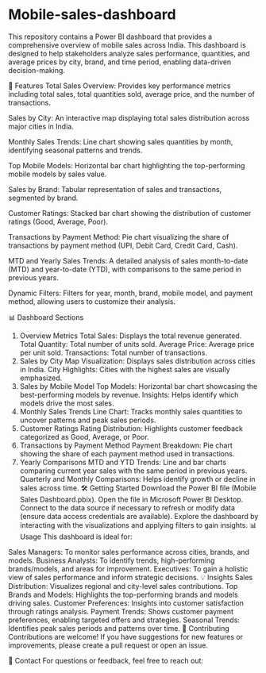 # Mobile-sales-dashboard

This repository contains a Power BI dashboard that provides a comprehensive overview of mobile sales across India. This dashboard is designed to help stakeholders analyze sales performance, quantities, and average prices by city, brand, and time period, enabling data-driven decision-making.

🚀 Features
Total Sales Overview: Provides key performance metrics including total sales, total quantities sold, average price, and the number of transactions.

Sales by City: An interactive map displaying total sales distribution across major cities in India.

Monthly Sales Trends: Line chart showing sales quantities by month, identifying seasonal patterns and trends.

Top Mobile Models: Horizontal bar chart highlighting the top-performing mobile models by sales value.

Sales by Brand: Tabular representation of sales and transactions, segmented by brand.

Customer Ratings: Stacked bar chart showing the distribution of customer ratings (Good, Average, Poor).

Transactions by Payment Method: Pie chart visualizing the share of transactions by payment method (UPI, Debit Card, Credit Card, Cash).

MTD and Yearly Sales Trends: A detailed analysis of sales month-to-date (MTD) and year-to-date (YTD), with comparisons to the same period in previous years.

Dynamic Filters: Filters for year, month, brand, mobile model, and payment method, allowing users to customize their analysis.

📊 Dashboard Sections
1. Overview Metrics
Total Sales: Displays the total revenue generated.
Total Quantity: Total number of units sold.
Average Price: Average price per unit sold.
Transactions: Total number of transactions.
2. Sales by City
Map Visualization: Displays sales distribution across cities in India.
City Highlights: Cities with the highest sales are visually emphasized.
3. Sales by Mobile Model
Top Models: Horizontal bar chart showcasing the best-performing models by revenue.
Insights: Helps identify which models drive the most sales.
4. Monthly Sales Trends
Line Chart: Tracks monthly sales quantities to uncover patterns and peak sales periods.
5. Customer Ratings
Rating Distribution: Highlights customer feedback categorized as Good, Average, or Poor.
6. Transactions by Payment Method
Payment Breakdown: Pie chart showing the share of each payment method used in transactions.
7. Yearly Comparisons
MTD and YTD Trends: Line and bar charts comparing current year sales with the same period in previous years.
Quarterly and Monthly Comparisons: Helps identify growth or decline in sales across time.
🛠️ Getting Started
Download the Power BI file (Mobile Sales Dashboard.pbix).
Open the file in Microsoft Power BI Desktop.
Connect to the data source if necessary to refresh or modify data (ensure data access credentials are available).
Explore the dashboard by interacting with the visualizations and applying filters to gain insights.
📊 Usage
This dashboard is ideal for:

Sales Managers: To monitor sales performance across cities, brands, and models.
Business Analysts: To identify trends, high-performing brands/models, and areas for improvement.
Executives: To gain a holistic view of sales performance and inform strategic decisions.
💡 Insights
Sales Distribution: Visualizes regional and city-level sales contributions.
Top Brands and Models: Highlights the top-performing brands and models driving sales.
Customer Preferences: Insights into customer satisfaction through ratings analysis.
Payment Trends: Shows customer payment preferences, enabling targeted offers and strategies.
Seasonal Trends: Identifies peak sales periods and patterns over time.
🤝 Contributing
Contributions are welcome! If you have suggestions for new features or improvements, please create a pull request or open an issue.

📧 Contact
For questions or feedback, feel free to reach out:
